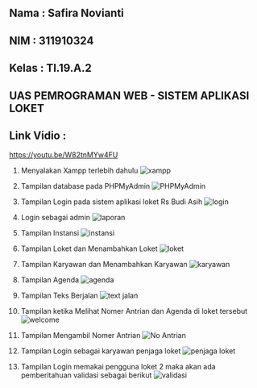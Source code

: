 ## Nama : Safira Novianti
## NIM : 311910324
## Kelas : TI.19.A.2
## UAS PEMROGRAMAN WEB - SISTEM APLIKASI LOKET

## Link Vidio :
https://youtu.be/W82tnMYw4FU

1. Menyalakan Xampp terlebih dahulu
![xampp](https://user-images.githubusercontent.com/56381081/126417790-8f7885d6-79b9-49d3-b0a8-0fb58b0167db.png)

2. Tampilan database pada PHPMyAdmin
![PHPMyAdmin](https://user-images.githubusercontent.com/56381081/126417779-28fd0d09-868b-49ee-a3d0-77fd38de927d.png)

3. Tampilan Login pada sistem aplikasi loket Rs Budi Asih
![login](https://user-images.githubusercontent.com/56381081/126417761-69d8e4a1-3ad2-4a8f-8eed-f924a23fdba7.png)

4. Login sebagai admin
![laporan](https://user-images.githubusercontent.com/56381081/126417801-45bf9a3a-6515-4168-a4e8-1f35749df501.png)

5. Tampilan Instansi
![instansi](https://user-images.githubusercontent.com/56381081/126417796-8e309438-31b6-4fc4-b02e-77cc7df43e18.png)

6. Tampilan Loket dan Menambahkan Loket
![loket](https://user-images.githubusercontent.com/56381081/126417769-7b4a5e70-dbe8-43fe-a923-d196fa7a80eb.png)

7. Tampilan Karyawan dan Menambahkan Karyawan
![karyawan](https://user-images.githubusercontent.com/56381081/126417798-896c2938-ba0d-4016-91c3-1a1c0b8d75c0.png)

8. Tampilan Agenda
![agenda](https://user-images.githubusercontent.com/56381081/126417794-6567f5d9-7e28-4669-877a-38f7c1766c12.png)

9. Tampilan Teks Berjalan
![text jalan](https://user-images.githubusercontent.com/56381081/126417784-329f4b0f-e113-410a-831c-17caa49492d0.png)

10. Tampilan ketika Melihat Nomer Antrian dan Agenda di loket tersebut
![welcome](https://user-images.githubusercontent.com/56381081/126417787-e03ae51b-3cf3-4c6c-ac28-235990085990.png)

11. Tampilan Mengambil Nomer Antrian
![No Antrian](https://user-images.githubusercontent.com/56381081/126417773-2b2bc693-4657-441c-898f-4cb77dc6a780.png)

12. Tampilan Login sebagai karyawan penjaga loket
![penjaga loket](https://user-images.githubusercontent.com/56381081/126417775-36ceea04-b48f-4c3b-86cd-bdad70cf4b70.png)

13. Tampilan Login memakai pengguna loket 2 maka akan ada pemberitahuan validasi sebagai berikut
![validasi](https://user-images.githubusercontent.com/56381081/126422694-0be42b76-f318-4c51-a9f4-47acf339f8f1.png)

